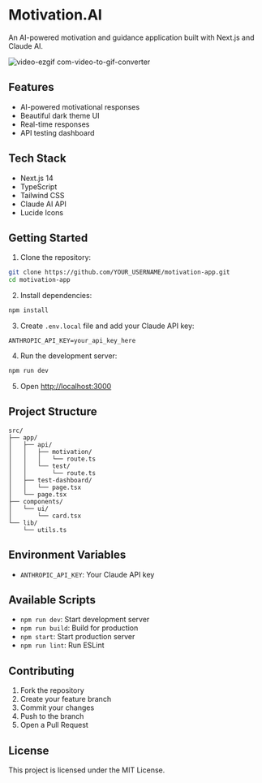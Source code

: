 # Motivation.AI

An AI-powered motivation and guidance application built with Next.js and Claude AI.

![video-ezgif com-video-to-gif-converter](https://github.com/user-attachments/assets/bbfc039c-17ed-4027-b8e0-c14376c10d71)

## Features

- AI-powered motivational responses
- Beautiful dark theme UI
- Real-time responses
- API testing dashboard

## Tech Stack

- Next.js 14
- TypeScript
- Tailwind CSS
- Claude AI API
- Lucide Icons

## Getting Started

1. Clone the repository:
```bash
git clone https://github.com/YOUR_USERNAME/motivation-app.git
cd motivation-app
```

2. Install dependencies:
```bash
npm install
```

3. Create `.env.local` file and add your Claude API key:
```
ANTHROPIC_API_KEY=your_api_key_here
```

4. Run the development server:
```bash
npm run dev
```

5. Open [http://localhost:3000](http://localhost:3000)

## Project Structure

```
src/
├── app/
│   ├── api/
│   │   ├── motivation/
│   │   │   └── route.ts
│   │   └── test/
│   │       └── route.ts
│   ├── test-dashboard/
│   │   └── page.tsx
│   └── page.tsx
├── components/
│   └── ui/
│       └── card.tsx
└── lib/
    └── utils.ts
```

## Environment Variables

- `ANTHROPIC_API_KEY`: Your Claude API key

## Available Scripts

- `npm run dev`: Start development server
- `npm run build`: Build for production
- `npm start`: Start production server
- `npm run lint`: Run ESLint

## Contributing

1. Fork the repository
2. Create your feature branch
3. Commit your changes
4. Push to the branch
5. Open a Pull Request

## License

This project is licensed under the MIT License.
